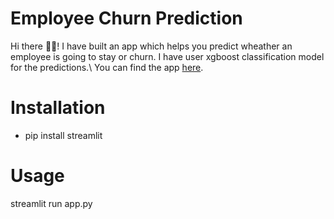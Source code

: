 # Employee Churn Prediction
Hi there 🙋‍♂️!
I have built an app which helps you predict wheather an employee is going to stay or churn. I have user xgboost classification model for the predictions.\ 
You can find the app [here](https://share.streamlit.io/kristofersiimar/employee_churn_prediction/main/app.py). 

# Installation
- pip install streamlit

# Usage
streamlit run app.py
